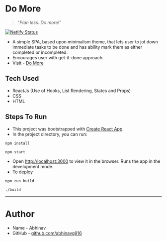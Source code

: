 # Do More

> "_Plan less. Do more!_"

[![Netlify Status](https://api.netlify.com/api/v1/badges/dbe9827b-eb3b-48ce-a661-5b58be3c77c2/deploy-status)](https://app.netlify.com/sites/epic-feynman-0d2137/deploys)

- A simple SPA, based upon minimalism theme, that lets user to jot down immediate tasks to be done and has ability mark them as either completed or incompleted.
- Encourages user with get-it-done approach.
- Visit - [Do More](https://epic-feynman-0d2137.netlify.app)

## Tech Used

- ReactJs (Use of Hooks, List Rendering, States and Props)
- CSS
- HTML

## Steps To Run

- This project was bootstrapped with [Create React App](https://github.com/facebook/create-react-app).
- In the project directory, you can run:

```
npm install
```

```
npm start
```

- Open [http://localhost:3000](http://localhost:3000) to view it in the browser. Runs the app in the development mode.
- To deploy

```
npm run build
```

```
./build
```

---

# Author

- Name - Abhinav
- GitHub - [github.com/abhinavg916](https://github.com/abhinavg916)
